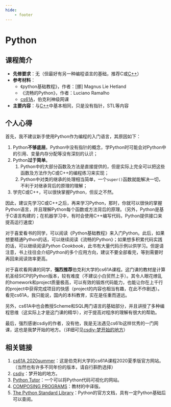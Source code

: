 ```yaml
---
hide:
    - footer
---
```

# Python

## 课程简介

- **先修要求**：无（但最好有另一种编程语言的基础，推荐C或[C++](./c++.md)）
- **参考材料**：
    - 《python基础教程》，作者：[挪] Magnus Lie Hetland
    - 《流畅的Python》，作者：Luciano Ramalho
    - [cs61A](https://inst.eecs.berkeley.edu/~cs61a/su20/)，伯克利神级网课
- **主要内容**：与[C++](./c++.md)中基本相同，只是没有指针，STL等内容

## 个人心得

首先，我不建议新手使用Python作为编程的入门语言，其原因如下：

1. Python**不够底层**。Python中没有指针的概念，学Python时可能会对Python中的引用、变量内存分配等没有深刻的认识；
2. Python**过于简单**。
    1. Python中的大部分函数及方法是直接提供的，但是实际上完全可以把这些函数及方法作为C或C++的编程练习来实现；
    2. Python中对类的继承的处理相当简单，一个`super()`函数就能解决一切，不利于对继承背后的原理的理解；
3. 学完C或C++，可以很快掌握Python，但反之不然。

因此，建议先学习C或C++之后，再来学习Python，那时，你就可以很快的掌握Python语言，并且理解Python每个函数或方法背后的原理。（另外，Python是基于C语言构建的；在机器学习中，有时会使用C++编写代码，Python提供接口来提高运行速度）

对于喜爱看书的同学，可以阅读《Python基础教程》来入门Python。此后，如果想要精通Python的话，可以继续阅读《流畅的Python》；如果想多积累代码实践的话，可以继续阅读*Python Cookbook*，此书有大量代码示例以供学习。但是请注意，书上往往会介绍Python的多个应用方向，建议不要全部看完，等到需要时再回来阅读效率更高。

对于喜欢看网课的同学，**强烈推荐**伯克利大学的cs61A课程。这门课的教材是计算机圣经SICP的Python版本，较有难度（不建议小白贸然上手）。其令人眼花缭乱的homework和project质量极高，可以有效的锻炼代码能力，也能让你在上千行的project中获得完成项目的快感（project的内容也相当有趣，在此不作剧透）。看完cs61A，我只能说，国内的本科教育，实在是任重而道远。

另外，cs61A中也会教授Scheme和SQL两门语言的基础部分，并且讲授了多种编程思维（这实际上才是这门课的精华），对于提高对程序的理解有很大的帮助。

最后，强烈感谢csdiy的作者，没有他，我是无法遇见cs61b这样优秀的一门网课，这也是我梦开始的地方。（详细可见[csdiy-梦开始的地方](https://csdiy.wiki/#cs61a)）

## 相关链接

1. [cs61A 2020summer](https://inst.eecs.berkeley.edu/~cs61a/su20/)：这是伯克利大学的cs61A课程2020夏季版官方网站。（当然也有许多不同年份的版本，请自行斟酌选择）
2. [csdiy](https://csdiy.wiki/#cs61a)：梦开始的地方。
3. [Python Tutor](https://pythontutor.com/)：一个可以将Python代码可视化的网站。
4. [COMPOSING PROGRAMS](https://composingprograms.netlify.app/)：教材的中译版。
5. [The Python Standard Library](https://docs.python.org/3/library/)：Python的官方文档，具有一定Python基础后可以查阅。